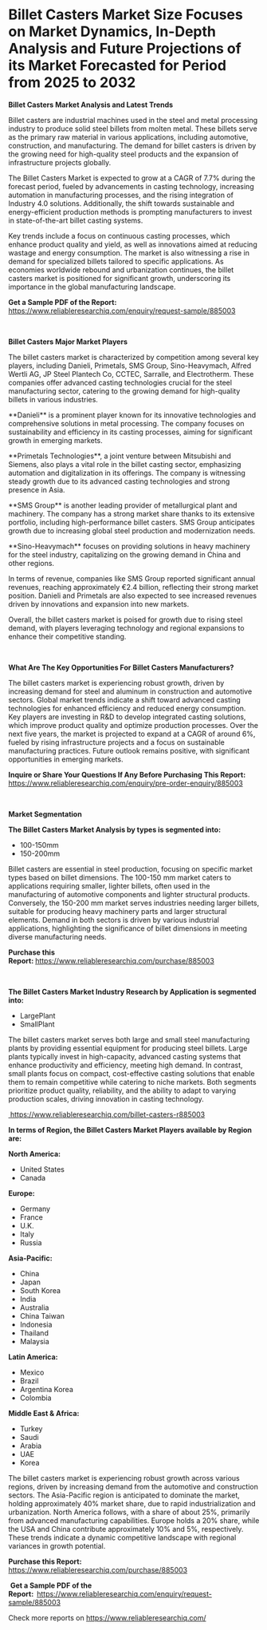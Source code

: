 <p><h1>Billet Casters Market Size Focuses on Market Dynamics, In-Depth Analysis and Future Projections of its Market Forecasted for Period from 2025 to 2032</h1></p><p><strong>Billet Casters Market Analysis and Latest Trends</strong></p>
<p><p>Billet casters are industrial machines used in the steel and metal processing industry to produce solid steel billets from molten metal. These billets serve as the primary raw material in various applications, including automotive, construction, and manufacturing. The demand for billet casters is driven by the growing need for high-quality steel products and the expansion of infrastructure projects globally.</p><p>The Billet Casters Market is expected to grow at a CAGR of 7.7% during the forecast period, fueled by advancements in casting technology, increasing automation in manufacturing processes, and the rising integration of Industry 4.0 solutions. Additionally, the shift towards sustainable and energy-efficient production methods is prompting manufacturers to invest in state-of-the-art billet casting systems.</p><p>Key trends include a focus on continuous casting processes, which enhance product quality and yield, as well as innovations aimed at reducing wastage and energy consumption. The market is also witnessing a rise in demand for specialized billets tailored to specific applications. As economies worldwide rebound and urbanization continues, the billet casters market is positioned for significant growth, underscoring its importance in the global manufacturing landscape.</p></p>
<p><strong>Get a Sample PDF of the Report:&nbsp;</strong> <a href="https://www.reliableresearchiq.com/enquiry/request-sample/885003?utm_campaign=2267&utm_medium=2&utm_source=Github&utm_content=ia&utm_term=16022025&utm_id=billet-casters">https://www.reliableresearchiq.com/enquiry/request-sample/885003</a></p>
<p>&nbsp;</p>
<p><strong>Billet Casters Major Market Players</strong></p>
<p><p>The billet casters market is characterized by competition among several key players, including Danieli, Primetals, SMS Group, Sino-Heavymach, Alfred Wertli AG, JP Steel Plantech Co, CCTEC, Sarralle, and Electrotherm. These companies offer advanced casting technologies crucial for the steel manufacturing sector, catering to the growing demand for high-quality billets in various industries.</p><p>**Danieli** is a prominent player known for its innovative technologies and comprehensive solutions in metal processing. The company focuses on sustainability and efficiency in its casting processes, aiming for significant growth in emerging markets. </p><p>**Primetals Technologies**, a joint venture between Mitsubishi and Siemens, also plays a vital role in the billet casting sector, emphasizing automation and digitalization in its offerings. The company is witnessing steady growth due to its advanced casting technologies and strong presence in Asia.</p><p>**SMS Group** is another leading provider of metallurgical plant and machinery. The company has a strong market share thanks to its extensive portfolio, including high-performance billet casters. SMS Group anticipates growth due to increasing global steel production and modernization needs.</p><p>**Sino-Heavymach** focuses on providing solutions in heavy machinery for the steel industry, capitalizing on the growing demand in China and other regions. </p><p>In terms of revenue, companies like SMS Group reported significant annual revenues, reaching approximately €2.4 billion, reflecting their strong market position. Danieli and Primetals are also expected to see increased revenues driven by innovations and expansion into new markets. </p><p>Overall, the billet casters market is poised for growth due to rising steel demand, with players leveraging technology and regional expansions to enhance their competitive standing.</p></p>
<p>&nbsp;</p>
<p><strong>What Are The Key Opportunities For Billet Casters Manufacturers?</strong></p>
<p><p>The billet casters market is experiencing robust growth, driven by increasing demand for steel and aluminum in construction and automotive sectors. Global market trends indicate a shift toward advanced casting technologies for enhanced efficiency and reduced energy consumption. Key players are investing in R&D to develop integrated casting solutions, which improve product quality and optimize production processes. Over the next five years, the market is projected to expand at a CAGR of around 6%, fueled by rising infrastructure projects and a focus on sustainable manufacturing practices. Future outlook remains positive, with significant opportunities in emerging markets.</p></p>
<p><strong>Inquire or Share Your Questions If Any Before Purchasing This Report:</strong> <a href="https://www.reliableresearchiq.com/enquiry/pre-order-enquiry/885003?utm_campaign=2267&utm_medium=2&utm_source=Github&utm_content=ia&utm_term=16022025&utm_id=billet-casters">https://www.reliableresearchiq.com/enquiry/pre-order-enquiry/885003</a></p>
<p>&nbsp;</p>
<p><strong>Market Segmentation</strong></p>
<p><strong>The Billet Casters Market Analysis by types is segmented into:</strong></p>
<p><ul><li>100-150mm</li><li>150-200mm</li></ul></p>
<p><p>Billet casters are essential in steel production, focusing on specific market types based on billet dimensions. The 100-150 mm market caters to applications requiring smaller, lighter billets, often used in the manufacturing of automotive components and lighter structural products. Conversely, the 150-200 mm market serves industries needing larger billets, suitable for producing heavy machinery parts and larger structural elements. Demand in both sectors is driven by various industrial applications, highlighting the significance of billet dimensions in meeting diverse manufacturing needs.</p></p>
<p><strong>Purchase this Report:&nbsp;</strong><a href="https://www.reliableresearchiq.com/purchase/885003?utm_campaign=2267&utm_medium=2&utm_source=Github&utm_content=ia&utm_term=16022025&utm_id=billet-casters">https://www.reliableresearchiq.com/purchase/885003</a></p>
<p>&nbsp;</p>
<p><strong>The Billet Casters Market Industry Research by Application is segmented into:</strong></p>
<p><ul><li>LargePlant</li><li>SmallPlant</li></ul></p>
<p><p>The billet casters market serves both large and small steel manufacturing plants by providing essential equipment for producing steel billets. Large plants typically invest in high-capacity, advanced casting systems that enhance productivity and efficiency, meeting high demand. In contrast, small plants focus on compact, cost-effective casting solutions that enable them to remain competitive while catering to niche markets. Both segments prioritize product quality, reliability, and the ability to adapt to varying production scales, driving innovation in casting technology.</p></p>
<p><a href="https://www.reliableresearchiq.com/billet-casters-r885003?utm_campaign=2267&utm_medium=2&utm_source=Github&utm_content=ia&utm_term=16022025&utm_id=billet-casters">&nbsp;https://www.reliableresearchiq.com/billet-casters-r885003</a></p>
<p><strong>In terms of Region, the Billet Casters Market Players available by Region are:</strong></p>
<p>
    <p> <strong> North America: </strong>
        <ul>
            <li>United States</li>
            <li>Canada</li>
        </ul>
        </p> 
    <p> <strong> Europe: </strong>
        <ul>
            <li>Germany</li>
            <li>France</li>
            <li>U.K.</li>
            <li>Italy</li>
            <li>Russia</li>
        </ul>
        </p> 
    <p> <strong> Asia-Pacific: </strong>
        <ul>
            <li>China</li>
            <li>Japan</li>
            <li>South Korea</li>
            <li>India</li>
            <li>Australia</li>
            <li>China Taiwan</li>
            <li>Indonesia</li>
            <li>Thailand</li>
            <li>Malaysia</li>
        </ul>
        </p> 
    <p> <strong> Latin America: </strong>
        <ul>
            <li>Mexico</li>
            <li>Brazil</li>
            <li>Argentina Korea</li>
            <li>Colombia</li>
        </ul>
        </p> 
    <p> <strong> Middle East & Africa: </strong>
        <ul>
            <li>Turkey</li>
            <li>Saudi</li>
            <li>Arabia</li>
            <li>UAE</li>
            <li>Korea</li>
        </ul>
    </p>
    </p>
<p><p>The billet casters market is experiencing robust growth across various regions, driven by increasing demand from the automotive and construction sectors. The Asia-Pacific region is anticipated to dominate the market, holding approximately 40% market share, due to rapid industrialization and urbanization. North America follows, with a share of about 25%, primarily from advanced manufacturing capabilities. Europe holds a 20% share, while the USA and China contribute approximately 10% and 5%, respectively. These trends indicate a dynamic competitive landscape with regional variances in growth potential.</p></p>
<p><strong>Purchase this Report: </strong><a href="https://www.reliableresearchiq.com/purchase/885003?utm_campaign=2267&utm_medium=2&utm_source=Github&utm_content=ia&utm_term=16022025&utm_id=billet-casters">https://www.reliableresearchiq.com/purchase/885003</a></p>
<p>&nbsp;<strong>Get a Sample PDF of the Report:&nbsp;&nbsp;</strong><a href="https://www.reliableresearchiq.com/enquiry/request-sample/885003?utm_campaign=2267&utm_medium=2&utm_source=Github&utm_content=ia&utm_term=16022025&utm_id=billet-casters">https://www.reliableresearchiq.com/enquiry/request-sample/885003</a></p>
<p><strong></strong></p>
<p>Check more reports on <a href="https://www.reliableresearchiq.com/?utm_campaign=2267&utm_medium=2&utm_source=Github&utm_content=ia&utm_term=16022025&utm_id=billet-casters">https://www.reliableresearchiq.com/</a></p>
